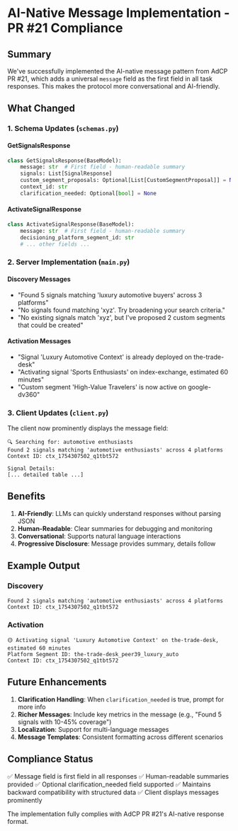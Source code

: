 # AI-Native Message Implementation - PR #21 Compliance

## Summary

We've successfully implemented the AI-native message pattern from AdCP PR #21, which adds a universal `message` field as the first field in all task responses. This makes the protocol more conversational and AI-friendly.

## What Changed

### 1. Schema Updates (`schemas.py`)

#### GetSignalsResponse
```python
class GetSignalsResponse(BaseModel):
    message: str  # First field - human-readable summary
    signals: List[SignalResponse]
    custom_segment_proposals: Optional[List[CustomSegmentProposal]] = None
    context_id: str
    clarification_needed: Optional[bool] = None
```

#### ActivateSignalResponse
```python
class ActivateSignalResponse(BaseModel):
    message: str  # First field - human-readable summary
    decisioning_platform_segment_id: str
    # ... other fields ...
```

### 2. Server Implementation (`main.py`)

#### Discovery Messages
- "Found 5 signals matching 'luxury automotive buyers' across 3 platforms"
- "No signals found matching 'xyz'. Try broadening your search criteria."
- "No existing signals match 'xyz', but I've proposed 2 custom segments that could be created"

#### Activation Messages
- "Signal 'Luxury Automotive Context' is already deployed on the-trade-desk"
- "Activating signal 'Sports Enthusiasts' on index-exchange, estimated 60 minutes"
- "Custom segment 'High-Value Travelers' is now active on google-dv360"

### 3. Client Updates (`client.py`)

The client now prominently displays the message field:
```
🔍 Searching for: automotive enthusiasts
Found 2 signals matching 'automotive enthusiasts' across 4 platforms
Context ID: ctx_1754307502_q1tbt572

Signal Details:
[... detailed table ...]
```

## Benefits

1. **AI-Friendly**: LLMs can quickly understand responses without parsing JSON
2. **Human-Readable**: Clear summaries for debugging and monitoring
3. **Conversational**: Supports natural language interactions
4. **Progressive Disclosure**: Message provides summary, details follow

## Example Output

### Discovery
```
Found 2 signals matching 'automotive enthusiasts' across 4 platforms
Context ID: ctx_1754307502_q1tbt572
```

### Activation
```
🟡 Activating signal 'Luxury Automotive Context' on the-trade-desk, estimated 60 minutes
Platform Segment ID: the-trade-desk_peer39_luxury_auto
Context ID: ctx_1754307502_q1tbt572
```

## Future Enhancements

1. **Clarification Handling**: When `clarification_needed` is true, prompt for more info
2. **Richer Messages**: Include key metrics in the message (e.g., "Found 5 signals with 10-45% coverage")
3. **Localization**: Support for multi-language messages
4. **Message Templates**: Consistent formatting across different scenarios

## Compliance Status

✅ Message field is first field in all responses
✅ Human-readable summaries provided
✅ Optional clarification_needed field supported
✅ Maintains backward compatibility with structured data
✅ Client displays messages prominently

The implementation fully complies with AdCP PR #21's AI-native response format.